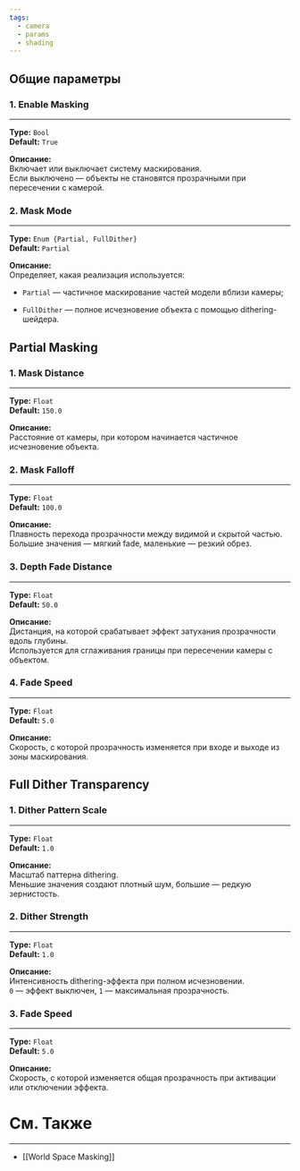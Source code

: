 ```yaml
---
tags:
  - camera
  - params
  - shading
---
```

## Общие параметры

### 1. **Enable Masking**
---

**Type:** `Bool`  
**Default:** `True`

**Описание:**  
Включает или выключает систему маскирования.  
Если выключено — объекты не становятся прозрачными при пересечении с камерой.

### 2. **Mask Mode**
---

**Type:** `Enum {Partial, FullDither}`  
**Default:** `Partial`

**Описание:**  
Определяет, какая реализация используется:

- `Partial` — частичное маскирование частей модели вблизи камеры;

- `FullDither` — полное исчезновение объекта с помощью dithering-шейдера.

## Partial Masking

### 1. **Mask Distance**
---

**Type:** `Float`  
**Default:** `150.0`

**Описание:**  
Расстояние от камеры, при котором начинается частичное исчезновение объекта.

### 2. **Mask Falloff**
---

**Type:** `Float`  
**Default:** `100.0`

**Описание:**  
Плавность перехода прозрачности между видимой и скрытой частью.  
Большие значения — мягкий fade, маленькие — резкий обрез.

### 3. **Depth Fade Distance**
---

**Type:** `Float`  
**Default:** `50.0`

**Описание:**  
Дистанция, на которой срабатывает эффект затухания прозрачности вдоль глубины.  
Используется для сглаживания границы при пересечении камеры с объектом.

### 4. **Fade Speed**
---

**Type:** `Float`  
**Default:** `5.0`

**Описание:**  
Скорость, с которой прозрачность изменяется при входе и выходе из зоны маскирования.

## Full Dither Transparency
### 1. **Dither Pattern Scale**
---

**Type:** `Float`  
**Default:** `1.0`

**Описание:**  
Масштаб паттерна dithering.  
Меньшие значения создают плотный шум, большие — редкую зернистость.

### 2. **Dither Strength**
---

**Type:** `Float`  
**Default:** `1.0`

**Описание:**  
Интенсивность dithering-эффекта при полном исчезновении.  
`0` — эффект выключен, `1` — максимальная прозрачность.

### 3. **Fade Speed**
---

**Type:** `Float`  
**Default:** `5.0`

**Описание:**  
Скорость, с которой изменяется общая прозрачность при активации или отключении эффекта.

# См. Также
---
- [[World Space Masking]]